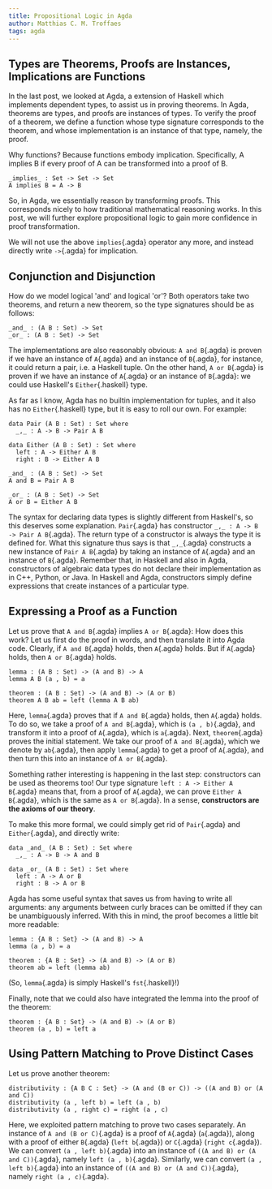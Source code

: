 ```yaml
---
title: Propositional Logic in Agda
author: Matthias C. M. Troffaes
tags: agda
---
```


Types are Theorems, Proofs are Instances, Implications are Functions
--------------------------------------------------------------------

In the last post, we looked at Agda,
a extension of Haskell which implements dependent types,
to assist us in proving theorems.
In Agda, theorems are types, and proofs are instances of types.
To verify the proof of a theorem,
we define a function whose type signature corresponds to the theorem,
and whose implementation is an instance of that type, namely, the proof.

Why functions? Because functions embody implication.
Specifically, A implies B
if every proof of A can be transformed into a proof of B.

``` {.sourceCode .agda}
_implies_ : Set -> Set -> Set
A implies B = A -> B
```

So, in Agda, we essentially reason by transforming proofs.
This corresponds nicely to how traditional mathematical reasoning works.
In this post, we will further explore propositional logic
to gain more confidence in proof transformation.

We will not use the above `implies`{.agda} operator any more,
and instead directly write `->`{.agda} for implication.

Conjunction and Disjunction
---------------------------

How do we model logical 'and' and logical 'or'?
Both operators take two theorems, and return a new theorem,
so the type signatures should be as follows:

``` {.sourceCode .agda}
_and_ : (A B : Set) -> Set
_or_ : (A B : Set) -> Set
```

The implementations are also reasonably obvious:
`A and B`{.agda} is proven
if we have an instance of `A`{.agda} and an instance of `B`{.agda},
for instance, it could return a pair, i.e. a Haskell tuple.
On the other hand, `A or B`{.agda} is proven
if we have an instance of `A`{.agda} or an instance of `B`{.agda}:
we could use Haskell's `Either`{.haskell} type.

As far as I know,
Agda has no builtin implementation for tuples,
and it also has no `Either`{.haskell} type, but it is easy to roll our own.
For example:

``` {.sourceCode .agda}
data Pair (A B : Set) : Set where
  _,_ : A -> B -> Pair A B

data Either (A B : Set) : Set where
  left : A -> Either A B
  right : B -> Either A B

_and_ : (A B : Set) -> Set
A and B = Pair A B

_or_ : (A B : Set) -> Set
A or B = Either A B
```

The syntax for declaring data types is slightly different from Haskell's,
so this deserves some explanation.
`Pair`{.agda} has constructor `_,_ : A -> B -> Pair A B`{.agda}.
The return type of a constructor is always the type it is defined for.
What this signature thus says is that `_,_`{.agda} constructs a
new instance of `Pair A B`{.agda}
by taking an instance of `A`{.agda} and an instance of `B`{.agda}.
Remember that, in Haskell and also in Agda,
constructors of algebraic data types do not declare their implementation
as in C++, Python, or Java.
In Haskell and Agda, constructors simply define expressions
that create instances of a particular type.

Expressing a Proof as a Function
--------------------------------

Let us prove that `A and B`{.agda} implies `A or B`{.agda}:
How does this work? Let us first do the proof in words,
and then translate it into Agda code.
Clearly, if `A and B`{.agda} holds, then `A`{.agda} holds.
But if `A`{.agda} holds, then `A or B`{.agda} holds.

``` {.sourceCode .agda}
lemma : (A B : Set) -> (A and B) -> A
lemma A B (a , b) = a

theorem : (A B : Set) -> (A and B) -> (A or B)
theorem A B ab = left (lemma A B ab)
```

Here, `lemma`{.agda} proves that if `A and B`{.agda} holds, then `A`{.agda} holds.
To do so, we take a proof of `A and B`{.agda}, which is `(a , b)`{.agda},
and transform it into a proof of `A`{.agda}, which is `a`{.agda}.
Next, `theorem`{.agda} proves the initial statement.
We take our proof of `A and B`{.agda}, which we denote by `ab`{.agda},
then apply `lemma`{.agda} to get a proof of `A`{.agda},
and then turn this into an instance of `A or B`{.agda}.

Something rather interesting is happening in the last step:
constructors can be used as theorems too!
Our type signature
`left : A -> Either A B`{.agda}
means that, from a proof of `A`{.agda}, we can prove `Either A B`{.agda},
which is the same as `A or B`{.agda}.
In a sense, **constructors are the axioms of our theory**.

To make this more formal, we could simply get rid of `Pair`{.agda} and `Either`{.agda},
and directly write:

``` {.sourceCode .agda}
data _and_ (A B : Set) : Set where
  _,_ : A -> B -> A and B

data _or_ (A B : Set) : Set where
  left : A -> A or B
  right : B -> A or B
```

Agda has some useful syntax
that saves us from having to write all arguments:
any arguments between curly braces can be omitted
if they can be unambiguously inferred.
With this in mind, the proof becomes a little bit more readable:

``` {.sourceCode .agda}
lemma : {A B : Set} -> (A and B) -> A
lemma (a , b) = a

theorem : {A B : Set} -> (A and B) -> (A or B)
theorem ab = left (lemma ab)
```

(So, `lemma`{.agda} is simply Haskell's `fst`{.haskell}!)

Finally, note that we could also have integrated
the lemma into the proof of the theorem:

``` {.sourceCode .agda}
theorem : {A B : Set} -> (A and B) -> (A or B)
theorem (a , b) = left a
```

Using Pattern Matching to Prove Distinct Cases
----------------------------------------------

Let us prove another theorem:

``` {.sourceCode .agda}
distributivity : {A B C : Set} -> (A and (B or C)) -> ((A and B) or (A and C))
distributivity (a , left b) = left (a , b)
distributivity (a , right c) = right (a , c)
```

Here, we exploited pattern matching to prove two cases separately.
An instance of `A and (B or C)`{.agda}
is a proof of `A`{.agda} (`a`{.agda}),
along with a proof of either `B`{.agda} (`left b`{.agda}) or `C`{.agda} (`right c`{.agda}).
We can convert `(a , left b)`{.agda}
into an instance of `((A and B) or (A and C))`{.agda}, namely `left (a , b)`{.agda}.
Similarly, we can convert `(a , left b)`{.agda}
into an instance of `((A and B) or (A and C))`{.agda}, namely `right (a , c)`{.agda}.
